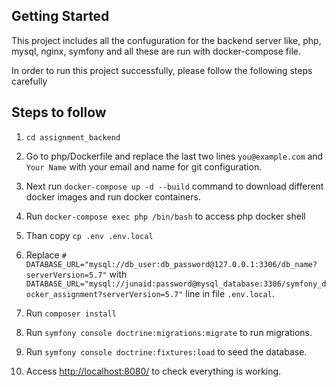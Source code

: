 ## Getting Started

This project includes all the confuguration for the backend server like, php, mysql, nginx, symfony and all these are run with docker-compose file.

In order to run this project successfully, please follow the following steps carefully

## Steps to follow

1. `cd assignment_backend`

2. Go to php/Dockerfile and replace the last two lines `you@example.com` and `Your Name` with
   your email and name for git configuration.

3. Next run `docker-compose up -d --build` command to download different docker images and run docker containers.

4. Run `docker-compose exec php /bin/bash` to access php docker shell

5. Than copy `cp .env .env.local`

6. Replace `# DATABASE_URL="mysql://db_user:db_password@127.0.0.1:3306/db_name?serverVersion=5.7"` with `DATABASE_URL="mysql://junaid:password@mysql_database:3306/symfony_docker_assignment?serverVersion=5.7"` line in file `.env.local`.

7. Run `composer install`

8. Run `symfony console doctrine:migrations:migrate` to run migrations.

9. Run `symfony console doctrine:fixtures:load` to seed the database.

10. Access [http://localhost:8080/](http://localhost:8080/) to check everything is working.
